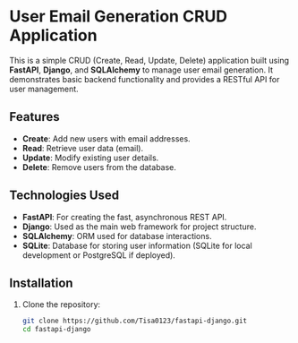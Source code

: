 # User Email Generation CRUD Application

This is a simple CRUD (Create, Read, Update, Delete) application built using **FastAPI**, **Django**, and **SQLAlchemy** to manage user email generation. It demonstrates basic backend functionality and provides a RESTful API for user management.

## Features

- **Create**: Add new users with email addresses.
- **Read**: Retrieve user data (email).
- **Update**: Modify existing user details.
- **Delete**: Remove users from the database.

## Technologies Used

- **FastAPI**: For creating the fast, asynchronous REST API.
- **Django**: Used as the main web framework for project structure.
- **SQLAlchemy**: ORM used for database interactions.
- **SQLite**: Database for storing user information (SQLite for local development or PostgreSQL if deployed).

## Installation

1. Clone the repository:
   ```bash
   git clone https://github.com/Tisa0123/fastapi-django.git
   cd fastapi-django
